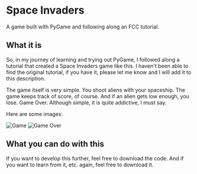 # Space Invaders
A game built with PyGame and following along an FCC tutorial.

## What it is
So, in my journey of learning and trying out PyGame, I followed along a tutorial that created a Space Invaders game like this. I haven't been able to find the original tutorial, if you have it, please let me know and I will add it to this description.

The game itself is very simple. You shoot aliens with your spaceship. The game keeps track of score, of course. And if an alien gets low enough, you lose. Game Over. Although simple, it is quite addictive, I must say.

Here are some images:

![Game](https://i.imgur.com/k4OytNo.png)
![Game Over](https://i.imgur.com/0ED1vF8.png)

## What you can do with this
If you want to develop this further, feel free to download the code. And if you want to learn from it, etc. again, feel free to download it. 
